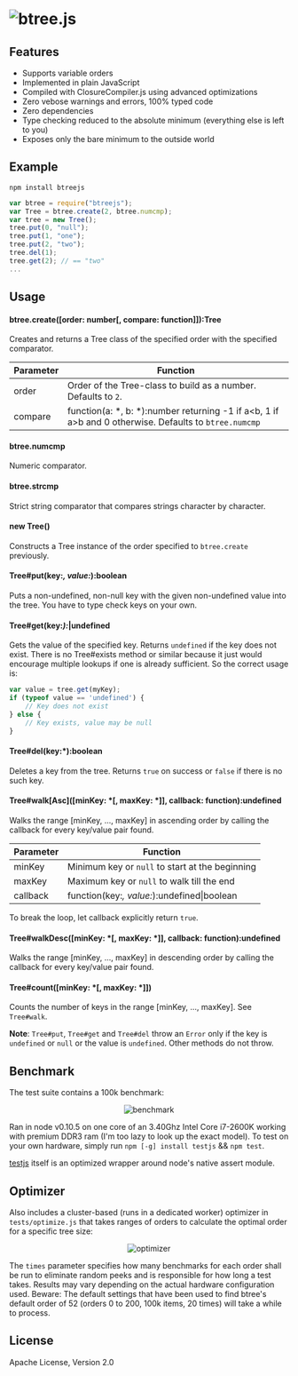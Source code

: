 ![btree.js](https://raw.github.com/dcodeIO/btree.js/master/btree.png)
==============

Features
--------
* Supports variable orders
* Implemented in plain JavaScript
* Compiled with ClosureCompiler.js using advanced optimizations
* Zero vebose warnings and errors, 100% typed code
* Zero dependencies
* Type checking reduced to the absolute minimum (everything else is left to you)
* Exposes only the bare minimum to the outside world

Example
-------
`npm install btreejs`

```javascript
var btree = require("btreejs");
var Tree = btree.create(2, btree.numcmp);
var tree = new Tree();
tree.put(0, "null");
tree.put(1, "one");
tree.put(2, "two");
tree.del(1);
tree.get(2); // == "two"
...
```

Usage
-----
#### btree.create([order: number[, compare: function]]):Tree
Creates and returns a Tree class of the specified order with the specified comparator.

| Parameter | Function                                                                                                    | 
| --------- | ----------------------------------------------------------------------------------------------------------- |
| order     | Order of the Tree-class to build as a number. Defaults to `2`.                                              |
| compare   | function(a: *, b: *):number returning -1 if a&lt;b, 1 if a&gt;b and 0 otherwise. Defaults to `btree.numcmp` |

#### btree.numcmp
Numeric comparator.

#### btree.strcmp
Strict string comparator that compares strings character by character.

#### new Tree()
Constructs a Tree instance of the order specified to `btree.create` previously.

#### Tree#put(key:*, value:*):boolean
Puts a non-undefined, non-null key with the given non-undefined value into the tree. You have to type check keys on your
own.

#### Tree#get(key:*):*|undefined
Gets the value of the specified key. Returns `undefined` if the key does not exist. There is no Tree#exists method or
similar because it just would encourage multiple lookups if one is already sufficient. So the correct usage is:

```javascript
var value = tree.get(myKey);
if (typeof value == 'undefined') {
    // Key does not exist
} else {
    // Key exists, value may be null
}
```

#### Tree#del(key:*):boolean
Deletes a key from the tree. Returns `true` on success or `false` if there is no such key.

#### Tree#walk\[Asc\]([minKey: *[, maxKey: *]], callback: function):undefined
Walks the range [minKey, ..., maxKey] in ascending order by calling the callback for every key/value pair found.

| Parameter | Function                                                                                      |
| --------- | --------------------------------------------------------------------------------------------- |
| minKey    | Minimum key or `null` to start at the beginning                                               |
| maxKey    | Maximum key or `null` to walk till the end                                                    |
| callback  | function(key:*, value:*):undefined\|boolean                                                   |

To break the loop, let callback explicitly return `true`.

#### Tree#walkDesc([minKey: *[, maxKey: *]], callback: function):undefined
Walks the range [minKey, ..., maxKey] in descending order by calling the callback for every key/value pair found.

#### Tree#count([minKey: *[, maxKey: *]])
Counts the number of keys in the range [minKey, ..., maxKey]. See `Tree#walk`.

**Note**: `Tree#put`, `Tree#get` and `Tree#del` throw an `Error` only if the key is `undefined` or `null` or the value
is `undefined`. Other methods do not throw.

Benchmark
---------
The test suite contains a 100k benchmark:

<p align="center">
    <img src="https://raw.github.com/dcodeIO/btree.js/master/bench.jpg" alt="benchmark" />
</p>

Ran in node v0.10.5 on one core of an 3.40Ghz Intel Core i7-2600K working with premium DDR3 ram (I'm too lazy to look
up the exact model). To test on your own hardware, simply run `npm [-g] install testjs` && `npm test`.

[testjs](https://github.com/dcodeIO/test.js) itself is an optimized wrapper around node's native assert module.

Optimizer
---------
Also includes a cluster-based (runs in a dedicated worker) optimizer in `tests/optimize.js` that takes ranges of orders
to calculate the optimal order for a specific tree size:

<p align="center">
    <img src="https://raw.github.com/dcodeIO/btree.js/master/optimize.jpg" alt="optimizer" />
</p>

The `times` parameter specifies how many benchmarks for each order shall be run to eliminate random peeks and is
responsible for how long a test takes. Results may vary depending on the actual hardware configuration used.
Beware: The default settings that have been used to find btree's default order of 52 (orders 0 to 200, 100k items, 20
times) will take a while to process.

License
-------
Apache License, Version 2.0
